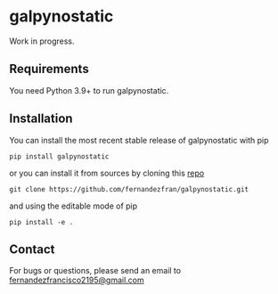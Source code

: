 # galpynostatic

Work in progress.


## Requirements

You need Python 3.9+ to run galpynostatic.


## Installation

You can install the most recent stable release of galpynostatic with pip

```
pip install galpynostatic
```

or you can install it from sources by cloning this 
[repo](https://github.com/fernandezfran/galpynostatic)

```
git clone https://github.com/fernandezfran/galpynostatic.git 
```

and using the editable mode of pip

```
pip install -e .
```


## Contact

For bugs or questions, please send an email to <fernandezfrancisco2195@gmail.com>
